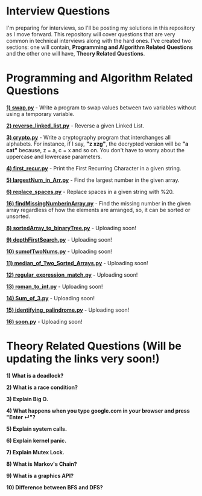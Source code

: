 # Interview Questions
I'm preparing for interviews, so I'll be posting my solutions in this repository as I move forward. This repository will cover questions that are very common in technical interviews along with the hard ones. I've created two sections: one will contain, <b>Programming and Algorithm Related Questions</b> and the other one will have, <b>Theory Related Questions</b>.

# Programming and Algorithm Related Questions
<b><a href="https://github.com/bootkernel/Interview-Questions/blob/master/swap.py">1) swap.py</a></b> - Write a program to swap values between two variables without using a temporary variable.

<b><a href="https://github.com/bootkernel/Interview-Questions/blob/master/reverse_linked_list.py">2) reverse_linked_list.py</a></b> - Reverse a given Linked List.

<b><a href="https://github.com/bootkernel/Interview-Questions/blob/master/crypto.py">3) crypto.py</a></b> - Write a cryptography program that interchanges all alphabets. For instance, if I say, <b>"z xzg"</b>, the decrypted version will be <b>"a cat"</b> because, z = a, c = x and so on. You don't have to worry about the uppercase and lowercase parameters.

<b><a href="https://github.com/bootkernel/Interview-Questions/blob/master/first_recur.py">4) first_recur.py</a></b> - Print the First Recurring Character in a given string.

<b><a href="https://github.com/bootkernel/Interview-Questions/blob/master/largestNum_in_Arr.py">5) largestNum_in_Arr.py</a></b> - Find the largest number in the given array.

<b><a href="https://github.com/bootkernel/Interview-Questions/blob/master/replace_spaces.py">6) replace_spaces.py</a></b> - Replace spaces in a given string with %20.

<b><a href="https://github.com/bootkernel/Interview-Questions/blob/master/findMissingNumberinArray.py">16) findMissingNumberinArray.py</a></b> - Find the missing number in the given array regardless of how the elements are arranged, so, it can be sorted or unsorted.

<b><a href="#">8) sortedArray_to_binaryTree.py</a></b> - Uploading soon!

<b><a href="#">9) depthFirstSearch.py</a></b> - Uploading soon!

<b><a href="#">10) sumofTwoNums.py</a></b> - Uploading soon!

<b><a href="#">11) median_of_Two_Sorted_Arrays.py</a></b> - Uploading soon!

<b><a href="#">12) regular_expression_match.py</a></b> - Uploading soon!

<b><a href="#">13) roman_to_int.py</a></b> - Uploading soon!

<b><a href="#">14) Sum_of_3.py</a></b> - Uploading soon!

<b><a href="#">15) identifying_palindrome.py</a></b> - Uploading soon!

<b><a href="#">16) soon.py</a></b> - Uploading soon!

# Theory Related Questions (Will be updating the links very soon!)
<b> 1) What is a deadlock? </b>

<b> 2) What is a race condition? </b>

<b> 3) Explain Big O. </b> 

<b> 4) What happens when you type google.com in your browser and press "Enter ↵"? </b>

<b> 5) Explain system calls. </b>

<b> 6) Explain kernel panic. </b>

<b> 7) Explain Mutex Lock. </b>

<b> 8) What is Markov's Chain? </b>

<b> 9) What is a graphics API? </b>

<b> 10) Difference between BFS and DFS? </b>



